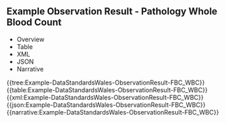<div class="warning"><span class="ClinicalWarn"></span></div>

## Example Observation Result - Pathology Whole Blood Count

<div class="tab-wrap">
  <ul class="tab-head">
    <li class="tablink" onclick="openCity(this,'tabtree')" data-target="tabtree">
      Overview
    </li>
    <li class="tablink" onclick="openCity(this,'tabtable')" data-target="tabtable">
      Table
    </li>
    <li class="tablink tab-active" onclick="openCity(this,'tabxml')" data-target="tabxml">
      XML
    </li>    
    <li class="tablink" onclick="openCity(this,'tabjson')" data-target="tabjson">
      JSON
    </li>    
    <li class="tablink" onclick="openCity(this,'tabnarrative')" data-target="tabnarrative">
      Narrative
    </li>
  </ul>
  <div class="tab-main">
    <div id="tabtree" class="tabcontent">
      {{tree:Example-DataStandardsWales-ObservationResult-FBC_WBC}}
    </div>
    <div id="tabtable" class="tabcontent">
      {{table:Example-DataStandardsWales-ObservationResult-FBC_WBC}}
    </div>       
    <div id="tabxml" class="tabcontent active">      
      {{xml:Example-DataStandardsWales-ObservationResult-FBC_WBC}}
    </div>
    <div id="tabjson" class="tabcontent">
      {{json:Example-DataStandardsWales-ObservationResult-FBC_WBC}}
    </div>       
    <div id="tabnarrative" class="tabcontent">
      {{narrative:Example-DataStandardsWales-ObservationResult-FBC_WBC}}
    </div>  
  </div>
</div>